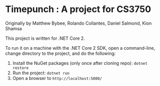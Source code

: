 # Timepunch : A project for CS3750

Originally by Matthew Bybee, Rolando Collantes, Daniel Salmond, Kion Shamsa

This project is written for .NET Core 2.

To run it on a machine with the .NET Core 2 SDK, open a command-line, change directory to the project, and do the following:

1. Install the NuGet packages (only once after cloning repo): `dotnet restore`
2. Run the project: `dotnet run`
3. Open a browser to `http://localhost:5000/`
